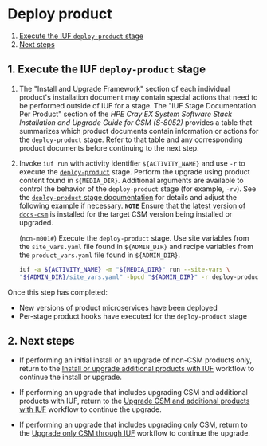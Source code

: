 # Deploy product

1. [Execute the IUF `deploy-product` stage](#1-execute-the-iuf-deploy-product-stage)
1. [Next steps](#2-next-steps)

## 1. Execute the IUF `deploy-product` stage

1. The "Install and Upgrade Framework" section of each individual product's installation document may contain special actions that need to be performed outside of IUF for a stage. The "IUF Stage Documentation Per Product"
section of the _HPE Cray EX System Software Stack Installation and Upgrade Guide for CSM (S-8052)_ provides a table that summarizes which product documents contain information or actions for the `deploy-product` stage.
Refer to that table and any corresponding product documents before continuing to the next step.

1. Invoke `iuf run` with activity identifier `${ACTIVITY_NAME}` and use `-r` to execute the [`deploy-product`](../stages/deploy_product.md) stage. Perform the upgrade using product content found in `${MEDIA_DIR}`.
   Additional arguments are available to control the behavior of the `deploy-product` stage (for example, `-rv`).
   See the [`deploy-product` stage documentation](../stages/deploy_product.md) for details and adjust the following example if necessary. **`NOTE`** Ensure that the
   [latest version of `docs-csm`](https://github.com/Cray-HPE/docs-csm/blob/release/1.6/update_product_stream/README.md#check-for-latest-documentation)
   is installed for the target CSM version being installed or upgraded.

      (`ncn-m001#`) Execute the `deploy-product` stage. Use site variables from the `site_vars.yaml` file found in `${ADMIN_DIR}` and recipe variables from the `product_vars.yaml` file found in `${ADMIN_DIR}`.

   ```bash
   iuf -a ${ACTIVITY_NAME} -m "${MEDIA_DIR}" run --site-vars \
   "${ADMIN_DIR}/site_vars.yaml" -bpcd "${ADMIN_DIR}" -r deploy-product
   ```

Once this step has completed:

- New versions of product microservices have been deployed
- Per-stage product hooks have executed for the `deploy-product` stage

## 2. Next steps

- If performing an initial install or an upgrade of non-CSM products only, return to the
  [Install or upgrade additional products with IUF](install_or_upgrade_additional_products_with_iuf.md)
  workflow to continue the install or upgrade.

- If performing an upgrade that includes upgrading CSM and additional products with IUF,
  return to the [Upgrade CSM and additional products with IUF](upgrade_csm_and_additional_products_with_iuf.md)
  workflow to continue the upgrade.

- If performing an upgrade that includes upgrading only CSM, return to the
  [Upgrade only CSM through IUF](../../../upgrade/Upgrade_Only_CSM_with_iuf.md)
  workflow to continue the upgrade.
